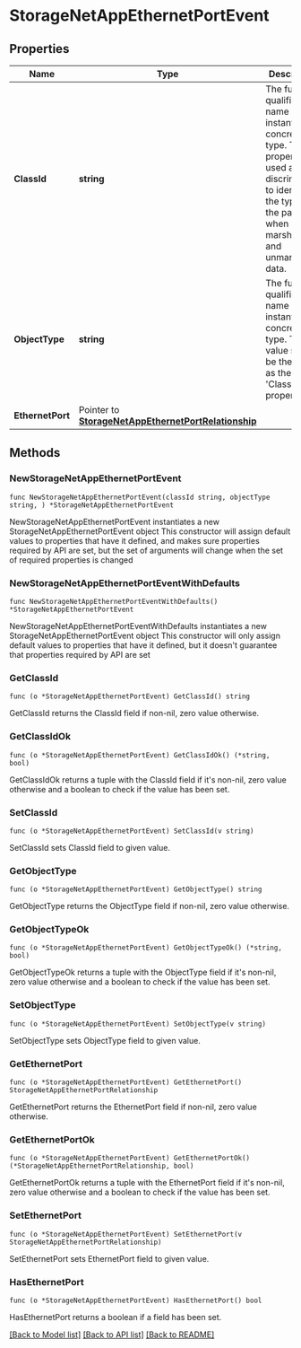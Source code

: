 # StorageNetAppEthernetPortEvent

## Properties

Name | Type | Description | Notes
------------ | ------------- | ------------- | -------------
**ClassId** | **string** | The fully-qualified name of the instantiated, concrete type. This property is used as a discriminator to identify the type of the payload when marshaling and unmarshaling data. | [default to "storage.NetAppEthernetPortEvent"]
**ObjectType** | **string** | The fully-qualified name of the instantiated, concrete type. The value should be the same as the &#39;ClassId&#39; property. | [default to "storage.NetAppEthernetPortEvent"]
**EthernetPort** | Pointer to [**StorageNetAppEthernetPortRelationship**](storage.NetAppEthernetPort.Relationship.md) |  | [optional] 

## Methods

### NewStorageNetAppEthernetPortEvent

`func NewStorageNetAppEthernetPortEvent(classId string, objectType string, ) *StorageNetAppEthernetPortEvent`

NewStorageNetAppEthernetPortEvent instantiates a new StorageNetAppEthernetPortEvent object
This constructor will assign default values to properties that have it defined,
and makes sure properties required by API are set, but the set of arguments
will change when the set of required properties is changed

### NewStorageNetAppEthernetPortEventWithDefaults

`func NewStorageNetAppEthernetPortEventWithDefaults() *StorageNetAppEthernetPortEvent`

NewStorageNetAppEthernetPortEventWithDefaults instantiates a new StorageNetAppEthernetPortEvent object
This constructor will only assign default values to properties that have it defined,
but it doesn't guarantee that properties required by API are set

### GetClassId

`func (o *StorageNetAppEthernetPortEvent) GetClassId() string`

GetClassId returns the ClassId field if non-nil, zero value otherwise.

### GetClassIdOk

`func (o *StorageNetAppEthernetPortEvent) GetClassIdOk() (*string, bool)`

GetClassIdOk returns a tuple with the ClassId field if it's non-nil, zero value otherwise
and a boolean to check if the value has been set.

### SetClassId

`func (o *StorageNetAppEthernetPortEvent) SetClassId(v string)`

SetClassId sets ClassId field to given value.


### GetObjectType

`func (o *StorageNetAppEthernetPortEvent) GetObjectType() string`

GetObjectType returns the ObjectType field if non-nil, zero value otherwise.

### GetObjectTypeOk

`func (o *StorageNetAppEthernetPortEvent) GetObjectTypeOk() (*string, bool)`

GetObjectTypeOk returns a tuple with the ObjectType field if it's non-nil, zero value otherwise
and a boolean to check if the value has been set.

### SetObjectType

`func (o *StorageNetAppEthernetPortEvent) SetObjectType(v string)`

SetObjectType sets ObjectType field to given value.


### GetEthernetPort

`func (o *StorageNetAppEthernetPortEvent) GetEthernetPort() StorageNetAppEthernetPortRelationship`

GetEthernetPort returns the EthernetPort field if non-nil, zero value otherwise.

### GetEthernetPortOk

`func (o *StorageNetAppEthernetPortEvent) GetEthernetPortOk() (*StorageNetAppEthernetPortRelationship, bool)`

GetEthernetPortOk returns a tuple with the EthernetPort field if it's non-nil, zero value otherwise
and a boolean to check if the value has been set.

### SetEthernetPort

`func (o *StorageNetAppEthernetPortEvent) SetEthernetPort(v StorageNetAppEthernetPortRelationship)`

SetEthernetPort sets EthernetPort field to given value.

### HasEthernetPort

`func (o *StorageNetAppEthernetPortEvent) HasEthernetPort() bool`

HasEthernetPort returns a boolean if a field has been set.


[[Back to Model list]](../README.md#documentation-for-models) [[Back to API list]](../README.md#documentation-for-api-endpoints) [[Back to README]](../README.md)


